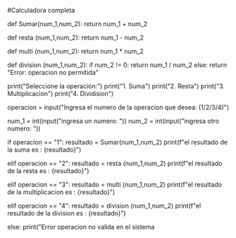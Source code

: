 #Calculadora completa

def Sumar(num_1,num_2):
    return num_1 + num_2

def resta (num_1,num_2):
    return num_1 - num_2
   
def multi (num_1,num_2):
    return num_1 * num_2

def division (num_1,num_2):
    if num_2 != 0:
        return num_1 / num_2
    else:
        return "Error: operacion no permitida"

print("Seleccione la operación:") 
print("1. Suma") 
print("2. Resta") 
print("3. Multiplicacion") 
print("4. Dividision")

operacion = input("Ingresa el numero de la operacion que desea: (1/2/3/4)")


num_1 = int(input("ingresa un numero: "))
num_2 = int(input("ingresa otro numero: "))

if operacion == "1":
    resultado = Sumar(num_1,num_2)
    print(f"el resultado de la suma es : {resultado}")
    
elif operacion == "2":
    resultado = resta (num_1,num_2)
    print(f"el resultado de la resta es : {resultado}")

elif operacion == "3":
    resultado = multi (num_1,num_2)
    print(f"el resultado de la multiplicacion es : {resultado}")
    
elif operacion == "4":
    resultado = division (num_1,num_2)
    print(f"el resultado de la division es : {resultado}")
    
else:
    print("Error operacion no valida en el sistema
